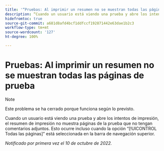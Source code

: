 ```yaml
---
title: '“Pruebas: Al imprimir un resumen no se muestran todas las páginas de prueba”'
description: “Cuando un usuario está viendo una prueba y abre los intentos de impresión, el resumen de impresión no muestra páginas de la prueba que no tengan comentarios adjuntos. Esto ocurre incluso cuando la opción Todas las páginas está seleccionada en la barra de navegación superior.”
hidefromtoc: true
source-git-commit: a681d8afd4bcf1ddfccf192871442e63dae1b2c3
workflow-type: tm+mt
source-wordcount: '127'
ht-degree: 100%

---
```



# Pruebas: Al imprimir un resumen no se muestran todas las páginas de prueba

<!--This article is on both WF and WFP TOCs-->

>[!NOTE]
>
>Este problema se ha cerrado porque funciona según lo previsto.

Cuando un usuario está viendo una prueba y abre los intentos de impresión, el resumen de impresión no muestra páginas de la prueba que no tengan comentarios adjuntos. Esto ocurre incluso cuando la opción “[!UICONTROL Todas las páginas]” está seleccionada en la barra de navegación superior.

_Notificado por primera vez el 10 de octubre de 2022._

